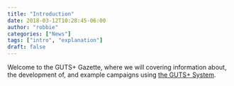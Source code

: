 ```yaml
---
title: "Introduction"
date: 2018-03-12T10:28:45-06:00
author: "robbie"
categories: ["News"]
tags: ["intro", "explanation"]
draft: false
---
```

Welcome to the GUTS+ Gazette, where we will covering information about, the development of, and example campaigns using [the GUTS+ System](https://alamantus.gitlab.io/GUTS-Plus).
